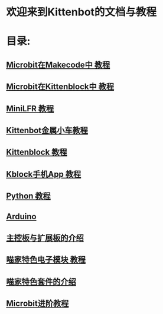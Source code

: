 # 欢迎来到Kittenbot的文档与教程
# 目录:
## [Microbit在Makecode中 教程](/microbit/microbit_makecode/index)
## [Microbit在Kittenblock中 教程](/microbit/microbit_kittenblock/index)
## [MiniLFR 教程](/minilfr/index)
## [Kittenbot金属小车教程](/kittenbot/index)
## [Kittenblock 教程](/kittenblock/index)
## [Kblock手机App 教程](/kblock/index)
## [Python 教程](/python/index)
## [Arduino](/arduino/index)
## [主控板与扩展板的介绍](/mainboards/index)
## [喵家特色电子模块 教程](/electronics/index)
## [喵家特色套件的介绍](/kittensuite/index)
## [Microbit进阶教程](/microbitadvanced/index)
